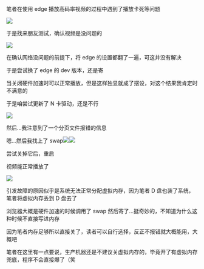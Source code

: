 
笔者在使用 edge 播放高码率视频的过程中遇到了播放卡死等问题

![](https://cdn.nlark.com/yuque/0/2025/png/49455411/1735759894354-122e256d-aa68-4fab-9b40-e3c37ef8a3a8.png)

于是找来朋友测试，确认视频是没问题的

![](https://cdn.nlark.com/yuque/0/2025/png/49455411/1735759868557-6729ff4d-ca6b-450b-ae1c-3f2b25ed2f9f.png)



在确认网络没问题的前提下，将 edge 的设置都翻了一遍，可这并没有解决

于是尝试换了 edge 的 dev 版本，还是寄

当关闭硬件加速时可以正常播放，但是这样独显就成了摆设，对这个结果我肯定时不满意的

于是咱尝试更新了 N 卡驱动，还是不行

![](https://cdn.nlark.com/yuque/0/2025/png/49455411/1735759749861-9b308828-ec52-4e83-9c96-9eab93c61da7.png)



然后...我注意到了一个分页文件报错的信息

嗯...然后我找上了 swap![](https://cdn.nlark.com/yuque/0/2025/png/49455411/1735759972141-577abb42-adaa-4b9e-9a5b-f278d48c663d.png)![](https://cdn.nlark.com/yuque/0/2025/png/49455411/1735759977177-14a12e85-e327-4cc3-a0d9-206a43500385.png)



尝试关掉它后，重启

视频能正常播放了



![](https://cdn.nlark.com/yuque/0/2025/png/49455411/1735760104679-bbf157d7-f30c-430c-ae22-744923146c91.png)

引发故障的原因似乎是系统无法正常分配虚拟内存，因为笔者 D 盘也装了系统，笔者将虚拟内存丢到 D 盘去了

浏览器大概是硬件加速的时候调用了 swap 然后寄了...挺奇妙的，不知道为什么这种时候不直接写进内存

因为笔者内存足够所以直接关了，读者可以自行选择，反正不报错就大概能用，大概吧

笔者在这里有一点要说，生产机器还是不建议关虚拟内存的，毕竟开了有虚拟内存兜底，程序不会直接爆了（笑

